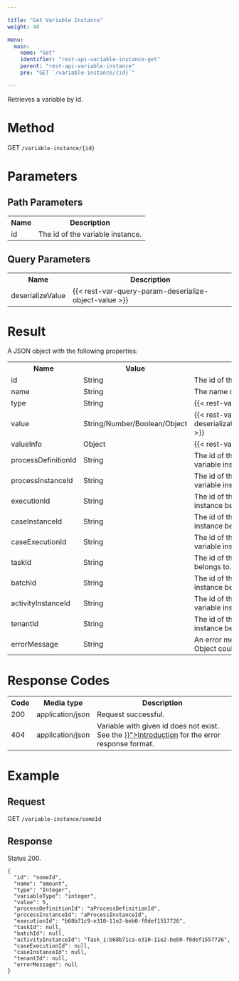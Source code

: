 ```yaml
---

title: "Get Variable Instance"
weight: 40

menu:
  main:
    name: "Get"
    identifier: "rest-api-variable-instance-get"
    parent: "rest-api-variable-instance"
    pre: "GET `/variable-instance/{id}`"

---
```



Retrieves a variable by id.


# Method

GET `/variable-instance/{id}`


# Parameters

## Path Parameters

<table class="table table-striped">
  <tr>
    <th>Name</th>
    <th>Description</th>
  </tr>
  <tr>
    <td>id</td>
    <td>The id of the variable instance.</td>
  </tr>
</table>

## Query Parameters

<table class="table table-striped">
  <tr>
    <th>Name</th>
    <th>Description</th>
  </tr>
  <tr>
    <td>deserializeValue</td>
    <td>
      {{< rest-var-query-param-deserialize-object-value >}}
    </td>
  </tr>
</table>

# Result

A JSON object with the following properties:

<table class="table table-striped">
  <tr>
    <th>Name</th>
    <th>Value</th>
    <th>Description</th>
  </tr>
  <tr>
    <td>id</td>
    <td>String</td>
    <td>The id of the variable instance.</td>
  </tr>
  <tr>
    <td>name</td>
    <td>String</td>
    <td>The name of the variable instance.</td>
  </tr>
  <tr>
    <td>type</td>
    <td>String</td>
    <td>{{< rest-var-response-type >}}</td>
  </tr>
  <tr>
    <td>value</td>
    <td>String/Number/Boolean/Object</td>
    <td>{{< rest-var-response-value deserializationParameter="deserializeValue" >}}</td>
  </tr>
  <tr>
    <td>valueInfo</td>
    <td>Object</td>
    <td>{{< rest-var-response-valueinfo >}}</td>
  </tr>
  <tr>
    <td>processDefinitionId</td>
    <td>String</td>
    <td>The id of the process definition that this variable instance belongs to.</td>
  </tr>
  <tr>
    <td>processInstanceId</td>
    <td>String</td>
    <td>The id of the process instance that this variable instance belongs to.</td>
  </tr>
  <tr>
    <td>executionId</td>
    <td>String</td>
    <td>The id of the execution that this variable instance belongs to.</td>
  </tr>
  <tr>
    <td>caseInstanceId</td>
    <td>String</td>
    <td>The id of the case instance that this variable instance belongs to.</td>
  </tr>
  <tr>
    <td>caseExecutionId</td>
    <td>String</td>
    <td>The id of the case execution that this variable instance belongs to.</td>
  </tr>
  <tr>
    <td>taskId</td>
    <td>String</td>
    <td>The id of the task that this variable instance belongs to.</td>
  </tr>
  <tr>
    <td>batchId</td>
    <td>String</td>
    <td>The id of the batch that this variable instance belongs to.<</td>
  </tr>
  <tr>
    <td>activityInstanceId</td>
    <td>String</td>
    <td>The id of the activity instance that this variable instance belongs to.</td>
  </tr>  
  <tr>
    <td>tenantId</td>
    <td>String</td>
    <td>The id of the tenant that this variable instance belongs to.</td>
  </tr>
  <tr>
    <td>errorMessage</td>
    <td>String</td>
    <td>An error message in case a Java Serialized Object could not be de-serialized.</td>
  </tr>
</table>

# Response Codes

<table class="table table-striped">
  <tr>
    <th>Code</th>
    <th>Media type</th>
    <th>Description</th>
  </tr>
  <tr>
    <td>200</td>
    <td>application/json</td>
    <td>Request successful.</td>
  </tr>
  <tr>
    <td>404</td>
    <td>application/json</td>
    <td>Variable with given id does not exist. See the <a href="{{< ref "/reference/rest/overview/_index.md#error-handling" >}}">Introduction</a> for the error response format.</td>
  </tr>
</table>

# Example

## Request

GET `/variable-instance/someId`
  
## Response

Status 200.

    {
      "id": "someId",
      "name": "amount",
      "type": "Integer",
      "variableType": "integer",
      "value": 5,
      "processDefinitionId": "aProcessDefinitionId",
      "processInstanceId": "aProcessInstanceId",
      "executionId": "b68b71c9-e310-11e2-beb0-f0def1557726",
      "taskId": null,
      "batchId": null,
      "activityInstanceId": "Task_1:b68b71ca-e310-11e2-beb0-f0def1557726",
      "caseExecutionId": null,
      "caseInstanceId": null,
      "tenantId": null,
      "errorMessage": null
    }
